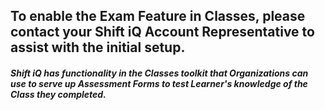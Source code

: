 ## To enable the Exam Feature in Classes, please contact your Shift iQ Account Representative to assist with the initial setup.

##### Shift iQ has functionality in the Classes toolkit that Organizations can use to serve up Assessment Forms to test Learner's knowledge of the Class they completed.